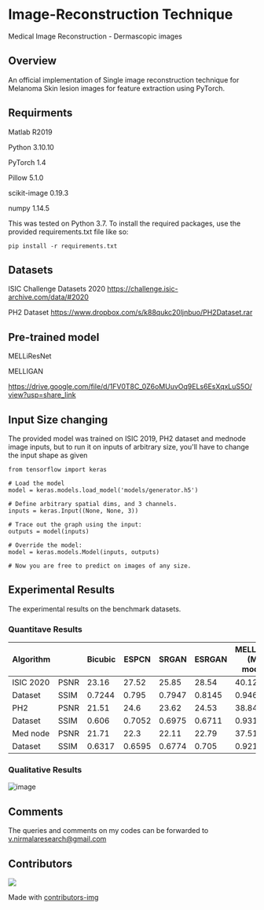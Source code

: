 # Image-Reconstruction Technique
  Medical Image Reconstruction - Dermascopic images

## Overview
  An official implementation of Single image reconstruction technique for Melanoma Skin lesion images for feature extraction using PyTorch.

## Requirments
  Matlab R2019
  
  Python 3.10.10
  
  PyTorch 1.4
  
  Pillow 5.1.0
  
  scikit-image 0.19.3
  
  numpy 1.14.5
  
  This was tested on Python 3.7. To install the required packages, use the provided requirements.txt file like so:
            
```
pip install -r requirements.txt
```
            

## Datasets
  ISIC Challenge Datasets 2020  https://challenge.isic-archive.com/data/#2020
  
  PH2 Dataset https://www.dropbox.com/s/k88qukc20ljnbuo/PH2Dataset.rar
## Pre-trained model
  MELLiResNet 
  
  MELLIGAN
  
  https://drive.google.com/file/d/1FV0T8C_0Z6oMUuvOq9ELs6EsXqxLuS5O/view?usp=share_link
## Input Size changing
The provided model was trained on ISIC 2019, PH2 dataset and mednode image inputs, but to run it on inputs of arbitrary size, you'll have to change the input shape as given
```
from tensorflow import keras

# Load the model
model = keras.models.load_model('models/generator.h5')

# Define arbitrary spatial dims, and 3 channels.
inputs = keras.Input((None, None, 3))

# Trace out the graph using the input:
outputs = model(inputs)

# Override the model:
model = keras.models.Model(inputs, outputs)

# Now you are free to predict on images of any size.
```
## Experimental Results
  The experimental results on the benchmark datasets.
  ### Quantitave Results
  | Algorithm|  | Bicubic | ESPCN | SRGAN | ESRGAN | MELLIGAN (MY model)|
  | ---------|--| ------- |-------|-------|--------|--------|
  |ISIC 2020| PSNR  | 23.16  | 27.52|25.85|28.54|40.12|
  | Dataset | SSIM  | 0.7244 |0.795|0.7947 |0.8145 |0.9465|
  |PH2| PSNR  |21.51|	24.6| 23.62|	24.53	|38.84|
  |  Dataset  | SSIM  |0.606|	0.7052|	0.6975|	0.6711|	0.9314|
  |Med node| PSNR  | 21.71|	22.3|	22.11|	22.79|	37.51|
  |  Dataset| SSIM  |0.6317|	0.6595|	0.6774|	0.705| 0.9215|
 ### Qualitative Results
![image](https://user-images.githubusercontent.com/107538530/218392416-8f738bfb-e019-404c-a9b8-6255387745ac.png)


## Comments
  The queries and comments on my codes can be forwarded to v.nirmalaresearch@gmail.com
## Contributors
<!-- Copy-paste in your Readme.md file -->

<a href = "https://github.com/Tanu-N-Prabhu/Python/graphs/contributors">
  <img src = "https://contrib.rocks/image?repo = GitHub_username/repository_name"/>
</a>

Made with [contributors-img](https://contrib.rocks)

 
